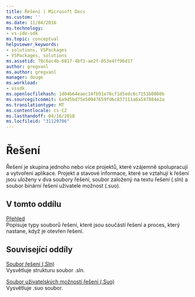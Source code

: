 ```yaml
---
title: Řešení | Microsoft Docs
ms.custom: ''
ms.date: 11/04/2016
ms.technology:
- vs-ide-sdk
ms.topic: conceptual
helpviewer_keywords:
- solutions, VSPackages
- VSPackages, solutions
ms.assetid: 78c6ac4b-6817-4bf3-ae2f-053e4ff96d17
author: gregvanl
ms.author: gregvanl
manager: douge
ms.workload:
- vssdk
ms.openlocfilehash: 1d04b64eaec14fb91e76cf1d5edc6c7151b0008b
ms.sourcegitcommit: 6a9d5bd75e50947659fd6c837111a6a547884e2a
ms.translationtype: MT
ms.contentlocale: cs-CZ
ms.lasthandoff: 04/16/2018
ms.locfileid: "31129706"
---
```

# <a name="solutions"></a>Řešení
Řešení je skupina jednoho nebo více projektů, které vzájemně spolupracují a vytvoření aplikace. Projekt a stavové informace, které se vztahují k řešení jsou uloženy v dva soubory řešení, soubor založený na textu řešení (.sln) a soubor binární řešení uživatele možnost (.suo).  
  
## <a name="in-this-section"></a>V tomto oddílu  
 [Přehled](../../extensibility/internals/solutions-overview.md)  
 Popisuje typy souborů řešení, které jsou součástí řešení a proces, který nastane, když je otevřen řešení.  
  
## <a name="related-sections"></a>Související oddíly  
 [Soubor řešení (.Sln)](../../extensibility/internals/solution-dot-sln-file.md)  
 Vysvětluje strukturu soubor .sln.  
  
 [Soubor uživatelských možností řešení (.Suo)](../../extensibility/internals/solution-user-options-dot-suo-file.md)  
 Vysvětluje .suo soubor.